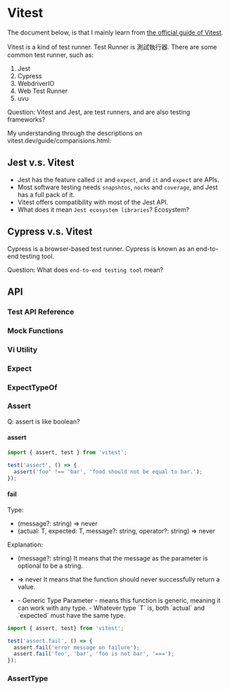 # Vitest

The document below, is that I mainly learn from [the official guide of Vitest](https://vitest.dev/guide/).

Vitest is a kind of test runner. Test Runner is 測試執行器. There are some common test runner, such as:
1. Jest
2. Cypress
3. WebdriverIO
4. Web Test Runner
5. uvu

Question: Vitest and Jest, are test runners, and are also testing frameworks?

My understanding through the descriptions on vitest.dev/guide/comparisions.html:

## Jest v.s. Vitest

- Jest has the feature called `it` and `expect`, and `it` and `expect` are APIs.
- Most software testing needs `snapshtos`, `nocks` and `coverage`, and Jest has a full pack of it.
- Vitest offers compatibility with most of the Jest API.
- What does it mean `Jest ecosystem libraries`? Ecosystem?

## Cypress v.s. Vitest

Cypress is a browser-based test runner.
Cypress is known as an end-to-end testing tool.

Question: What does `end-to-end testing tool` mean?

## API

### Test API Reference
### Mock Functions
### Vi Utility
### Expect
### ExpectTypeOf
### Assert

Q: assert is like boolean?

#### assert

```ts
import { assert, test } from 'vitest';

test('assert', () => {
  assert('foo' !== 'bar', 'food should not be equal to bar.');
});
```

#### fail

Type:
- (message?: string) => never
- <T>(actual: T, expected: T, message?: string, operator?: string) => never

Explanation:
- (message?: string)
  It means that the message as the parameter is optional to be a string.
- => never
  It means that the function should never successfully return a value.

- <T>
  - Generic Type Parameter
  - <T> means this function is generic, meaning it can work with any type.
  - Whatever type `T` is, both `actual` and `expected` must have the same type.

```ts
import { assert, test} from 'vitest';

test('assert.fail', () => {
  assert.fail('error message on failure');
  assert.fail('foo', 'bar', 'foo is not bar', '===');
});
```

### AssertType


